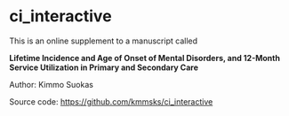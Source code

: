 # ci_interactive

This is an online supplement to a manuscript called

**Lifetime Incidence and Age of Onset of Mental Disorders, and 12-Month Service Utilization in Primary and Secondary Care**

Author: Kimmo Suokas

Source code: <https://github.com/kmmsks/ci_interactive>


